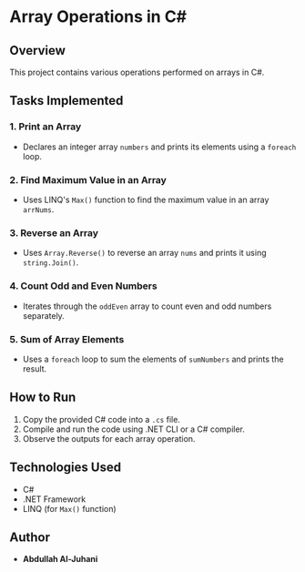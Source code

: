 # Array Operations in C#

## Overview
This project contains various operations performed on arrays in C#.

## Tasks Implemented

### 1. Print an Array
- Declares an integer array `numbers` and prints its elements using a `foreach` loop.

### 2. Find Maximum Value in an Array
- Uses LINQ's `Max()` function to find the maximum value in an array `arrNums`.

### 3. Reverse an Array
- Uses `Array.Reverse()` to reverse an array `nums` and prints it using `string.Join()`.

### 4. Count Odd and Even Numbers
- Iterates through the `oddEven` array to count even and odd numbers separately.

### 5. Sum of Array Elements
- Uses a `foreach` loop to sum the elements of `sumNumbers` and prints the result.

## How to Run
1. Copy the provided C# code into a `.cs` file.
2. Compile and run the code using .NET CLI or a C# compiler.
3. Observe the outputs for each array operation.

## Technologies Used
- C#
- .NET Framework
- LINQ (for `Max()` function)

## Author
- **Abdullah Al-Juhani**
